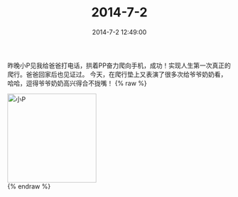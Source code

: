 ﻿---
title: 2014-7-2
date: 2014-7-2 12:49:00
tags:
categories: 妈妈
---
昨晚小P见我给爸爸打电话，拱着PP奋力爬向手机，成功！实现人生第一次真正的爬行。爸爸回家后也见证过。
今天，在爬行垫上又表演了很多次给爷爷奶奶看，哈哈，逗得爷爷奶奶高兴得合不拢嘴！
{% raw %}
<div style="width:500 px">
<div style="float:left; width:100 px"><img src="/images/微信图片_20171010153210.jpg" width="200" alt="小P"></div>
<div style="clear:both"></div>
</div>
{% endraw %}